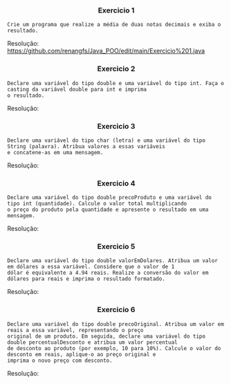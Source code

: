 <h3 align = "center">Exercicio 1</h3>

    Crie um programa que realize a média de duas notas decimais e exiba o resultado.
Resolução: https://github.com/renangfs/Java_POO/edit/main/Exercicio%201.java
<h3 align = "center">Exercicio 2</h3>

    Declare uma variável do tipo double e uma variável do tipo int. Faça o casting da variável double para int e imprima 
    o resultado.
Resolução:
<h3 align = "center">Exercicio 3</h3>
  
    Declare uma variável do tipo char (letra) e uma variável do tipo String (palavra). Atribua valores a essas variáveis
    e concatene-as em uma mensagem.
Resolução:
<h3 align = "center">Exercicio 4</h3>
    
    Declare uma variável do tipo double precoProduto e uma variável do tipo int (quantidade). Calcule o valor total multiplicando
    o preço do produto pela quantidade e apresente o resultado em uma mensagem.
Resolução:
<h3 align = "center">Exercicio 5</h3>
    
    Declare uma variável do tipo double valorEmDolares. Atribua um valor em dólares a essa variável. Considere que o valor de 1
    dólar é equivalente a 4.94 reais. Realize a conversão do valor em dólares para reais e imprima o resultado formatado.
Resolução:
<h3 align = "center">Exercicio 6</h3>
    
    Declare uma variável do tipo double precoOriginal. Atribua um valor em reais a essa variável, representando o preço 
    original de um produto. Em seguida, declare uma variável do tipo double percentualDesconto e atribua um valor percentual 
    de desconto ao produto (por exemplo, 10 para 10%). Calcule o valor do desconto em reais, aplique-o ao preço original e 
    imprima o novo preço com desconto.
Resolução:

